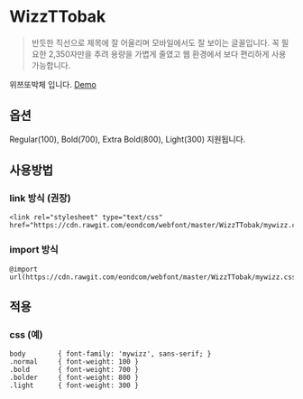 # WizzTTobak
> 반듯한 직선으로 제목에 잘 어울리며 모바일에서도 잘 보이는 글꼴입니다. 꼭 필요한 2,350자만을 추려 용량을 가볍게 줄였고 웹 환경에서 보다 편리하게 사용 가능합니다. 

위쯔또박체 입니다.
[Demo](https://htmlpreview.github.io/?https://github.com/eondcom/webfont/master/WizzTTobak/index.html)

## 옵션
Regular(100), Bold(700), Extra Bold(800), Light(300) 지원됩니다.

## 사용방법

### link 방식 (권장)
	<link rel="stylesheet" type="text/css" href="https://cdn.rawgit.com/eondcom/webfont/master/WizzTTobak/mywizz.css">

### import 방식
	@import url(https://cdn.rawgit.com/eondcom/webfont/master/WizzTTobak/mywizz.css);

## 적용
### css (예)
	body		{ font-family: 'mywizz', sans-serif; }
	.normal		{ font-weight: 100 }
	.bold		{ font-weight: 700 }
	.bolder		{ font-weight: 800 }
	.light		{ font-weight: 300 }
